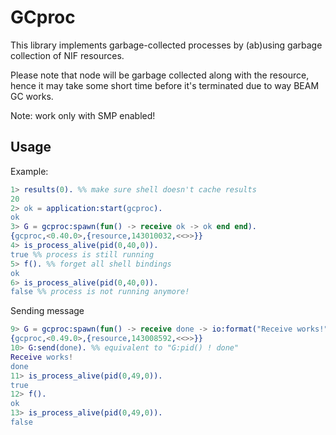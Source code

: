 # GCproc #

This library implements garbage-collected processes by (ab)using
garbage collection of NIF resources.

Please note that node will be garbage collected along with the
resource, hence it may take some short time before it's terminated due
to way BEAM GC works.

Note: work only with SMP enabled!

## Usage ##

Example:
```erlang
1> results(0). %% make sure shell doesn't cache results
20
2> ok = application:start(gcproc).
ok
3> G = gcproc:spawn(fun() -> receive ok -> ok end end).
{gcproc,<0.40.0>,{resource,143010032,<<>>}}
4> is_process_alive(pid(0,40,0)).
true %% process is still running
5> f(). %% forget all shell bindings
ok
6> is_process_alive(pid(0,40,0)).
false %% process is not running anymore!

```

Sending message
```erlang
9> G = gcproc:spawn(fun() -> receive done -> io:format("Receive works!") end, receive ok -> ok end end).
{gcproc,<0.49.0>,{resource,143008592,<<>>}}
10> G:send(done). %% equivalent to "G:pid() ! done"
Receive works!
done
11> is_process_alive(pid(0,49,0)).
true
12> f().
ok
13> is_process_alive(pid(0,49,0)).
false

```
